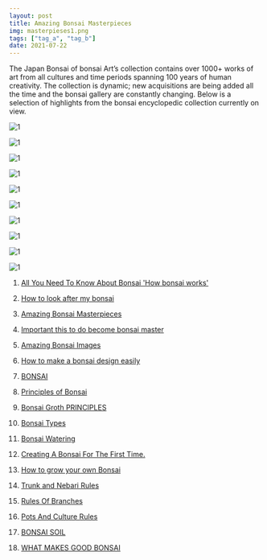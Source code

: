 ```yaml
---
layout: post
title: Amazing Bonsai Masterpieces
img: masterpieses1.png
tags: ["tag_a", "tag_b"]
date: 2021-07-22
---
```


The Japan Bonsai of bonsai Art’s collection contains over 1000+ works of art from all cultures and time periods spanning 100 years of human creativity. The collection is dynamic; new acquisitions are being added all the time and the bonsai gallery are constantly changing. Below is a selection of highlights from the bonsai encyclopedic collection currently on view.



![1](masterpieses1.png)


 <!--adsense-->

 ![1](2.jpeg)

 <!--adsense-->
 ![1](3.jpeg)
<!--adsense-->
![1](4.jpeg)
<!--adsense-->
![1](5.jpeg)
<!--adsense-->
![1](6.jpeg)
<!--adsense-->
![1](7.jpeg)
<!--adsense-->
![1](8.jpeg)
<!--adsense-->
![1](9.jpeg)
<!--adsense-->
![1](10.jpeg)


1. [All You Need To Know About Bonsai 'How bonsai works'](https://japanbonsaigarden.com/posts/bonsai_care/)
2. [How to look after my bonsai](https://japanbonsaigarden.com/posts/how_to_carering_your_bonsai/)
3. [Amazing Bonsai Masterpieces](https://japanbonsaigarden.com/posts/masterpieses1/)
4. [Important this to do become bonsai master](https://japanbonsaigarden.com/posts/masterpieses2/)
5. [Amazing Bonsai Images](https://japanbonsaigarden.com/posts/bonsaipost1/)
6. [How to make a bonsai design easily](https://japanbonsaigarden.com/posts/lerningguide1/)
7. [BONSAI](https://japanbonsaigarden.com/posts/introduction/)
8. [Principles of Bonsai](https://japanbonsaigarden.com/posts/principlesofbonsai/)
9. [Bonsai Groth PRINCIPLES](https://japanbonsaigarden.com/posts/bonsaigrouthprincipals/)
10. [Bonsai Types](https://japanbonsaigarden.com/posts/bonsaitypes/)
11. [Bonsai Watering](https://japanbonsaigarden.com/posts/bonsaiwatering/)
12. [Creating A Bonsai For The First Time.](https://japanbonsaigarden.com/posts/biginnerbasics/)
13. [How to grow your own Bonsai](https://japanbonsaigarden.com/posts/bonsaigrowing/)
14. [Trunk and Nebari Rules](https://japanbonsaigarden.com/posts/rulesofbonsai/)
15. [Rules Of Branches](https://japanbonsaigarden.com/posts/rulesofbranches/)
16. [Pots And Culture Rules](https://japanbonsaigarden.com/posts/potsandculturerules/)
17. [BONSAI SOIL](https://japanbonsaigarden.com/posts/bonsaisoil/)

18. [WHAT MAKES GOOD BONSAI](https://japanbonsaigarden.com/posts/whatmakesgoodbonsai/)
